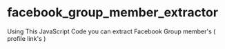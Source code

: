 # facebook_group_member_extractor
Using This JavaScript Code you can extract Facebook Group member's ( profile link's )
